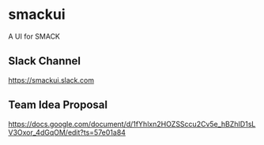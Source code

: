 # smackui
A UI for SMACK

## Slack Channel
https://smackui.slack.com

## Team Idea Proposal 
https://docs.google.com/document/d/1fYhlxn2HOZSSccu2Cv5e_hBZhID1sLV3Oxor_4dGqOM/edit?ts=57e01a84
